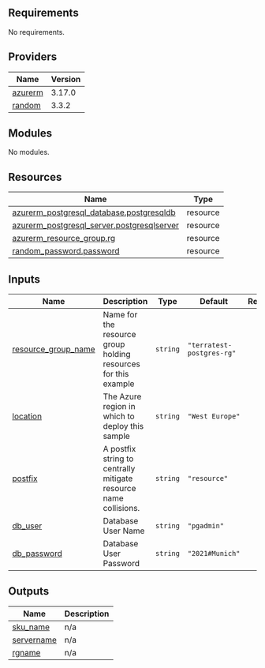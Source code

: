 ## Requirements

No requirements.

## Providers

| Name | Version |
|------|---------|
| <a name="provider_azurerm"></a> [azurerm](#provider\_azurerm) | 3.17.0 |
| <a name="provider_random"></a> [random](#provider\_random) | 3.3.2 |

## Modules

No modules.

## Resources

| Name | Type |
|------|------|
| [azurerm_postgresql_database.postgresqldb](https://registry.terraform.io/providers/hashicorp/azurerm/latest/docs/resources/postgresql_database) | resource |
| [azurerm_postgresql_server.postgresqlserver](https://registry.terraform.io/providers/hashicorp/azurerm/latest/docs/resources/postgresql_server) | resource |
| [azurerm_resource_group.rg](https://registry.terraform.io/providers/hashicorp/azurerm/latest/docs/resources/resource_group) | resource |
| [random_password.password](https://registry.terraform.io/providers/hashicorp/random/latest/docs/resources/password) | resource |

## Inputs

| Name | Description | Type | Default | Required |
|------|-------------|------|---------|:--------:|
| <a name="input_resource_group_name"></a> [resource\_group\_name](#input\_resource\_group\_name) | Name for the resource group holding resources for this example | `string` | `"terratest-postgres-rg"` | no |
| <a name="input_location"></a> [location](#input\_location) | The Azure region in which to deploy this sample | `string` | `"West Europe"` | no |
| <a name="input_postfix"></a> [postfix](#input\_postfix) | A postfix string to centrally mitigate resource name collisions. | `string` | `"resource"` | no |
| <a name="input_db_user"></a> [db\_user](#input\_db\_user) | Database User Name | `string` | `"pgadmin"` | no |
| <a name="input_db_password"></a> [db\_password](#input\_db\_password) | Database User Password | `string` | `"2021#Munich"` | no |

## Outputs

| Name | Description |
|------|-------------|
| <a name="output_sku_name"></a> [sku\_name](#output\_sku\_name) | n/a |
| <a name="output_servername"></a> [servername](#output\_servername) | n/a |
| <a name="output_rgname"></a> [rgname](#output\_rgname) | n/a |
